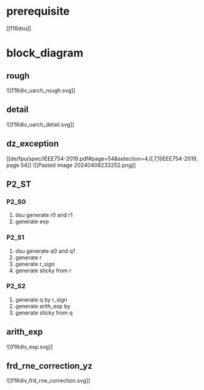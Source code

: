 # prerequisite
[[f16dsu]]

# block_diagram
## rough

![[f16div_uarch_rough.svg]]

## detail

![[f16div_uarch_detail.svg]]

## dz_exception
[[de/fpu/spec/IEEE754-2019.pdf#page=54&selection=4,0,7,1|IEEE754-2019, page 54]]
![[Pasted image 20240408233252.png]]
## P2_ST
### P2_S0
1. dsu generate r0 and r1
2. generate exp

### P2_S1
1. dsu generate q0 and q1
2. generate r
3. generate r_sign
4. generate sticky from r

### P2_S2
1. generate q by r_sign
2. generate arith_exp by  
3. generate sticky from q

## arith_exp
![[f16div_exp.svg]]
## frd_rne_correction_yz
![[f16div_frd_rne_correction.svg]]